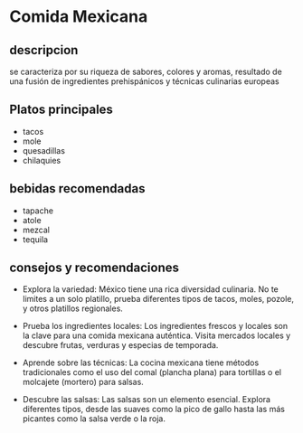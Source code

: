 # Comida Mexicana 

## descripcion 
se caracteriza por su riqueza de sabores, colores y aromas, resultado de una fusión de ingredientes prehispánicos y técnicas culinarias europeas

## Platos principales 

- tacos
- mole
- quesadillas
- chilaquies

## bebidas recomendadas 

- tapache
- atole
- mezcal
- tequila

## consejos y recomendaciones 
- Explora la variedad:
México tiene una rica diversidad culinaria. No te limites a un solo platillo, prueba diferentes tipos de tacos, moles, pozole, y otros platillos regionales. 

- Prueba los ingredientes locales:
Los ingredientes frescos y locales son la clave para una comida mexicana auténtica. Visita mercados locales y descubre frutas, verduras y especias de temporada.

- Aprende sobre las técnicas:
La cocina mexicana tiene métodos tradicionales como el uso del comal (plancha plana) para tortillas o el molcajete (mortero) para salsas. 

- Descubre las salsas:
Las salsas son un elemento esencial. Explora diferentes tipos, desde las suaves como la pico de gallo hasta las más picantes como la salsa verde o la roja. 
